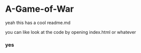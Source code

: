# A-Game-of-War

yeah this has a cool readme.md

you can like look at the code by opening index.html or whatever

### yes

